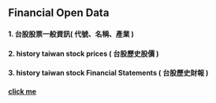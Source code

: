## Financial Open Data

#### 1. 台股股票一般資訊( 代號、名稱、產業 ) 
#### 2. history taiwan stock prices ( 台股歷史股價 )
#### 3. history taiwan stock Financial Statements ( 台股歷史財報 )


#### [click me](https://github.com/f496328mm/FinancialMining/tree/master/FinancialOpenData)

